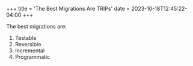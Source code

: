 +++
title = 'The Best Migrations Are TRIPs'
date = 2023-10-18T12:45:22-04:00
+++

The best migrations are:

1. Testable
2. Reversible
3. Incremental
4. Programmatic

